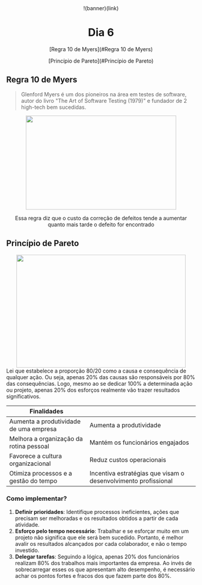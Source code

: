 <div align="center">
    !(banner)(link)
    <h1> Dia 6 </h1>
    <p>[Regra 10 de Myers](#Regra 10 de Myers)</p>
    <p>[Princípio de Pareto](#Princípio de Pareto)</p>
</div>

## Regra 10 de Myers
> Glenford Myers é um dos pioneiros na área em testes de software, autor do livro "The Art of Software Testing (1979)" e fundador de 2 high-tech bem sucedidas.
<div align="center">
    <img src="https://3.bp.blogspot.com/-xkwnhSuDK8g/TxbtntvA-MI/AAAAAAAAAEk/huoAc2Ycpbk/s1600/custo.JPG" width="400px" height="250px">
    <p>Essa regra diz que o custo da correção de defeitos tende a aumentar quanto mais tarde o defeito for encontrado
</div>


## Princípio de Pareto
<div align="center">
    <img src="https://www.pontotel.com.br/wp-content/uploads/2022/08/lei-de-pareto-o-que-e-a-lei-de-pareto-1024x664.png" width="450px" height="300px">
</div>
Lei que estabelece a proporção 80/20 como a causa e consequência de qualquer ação. Ou seja, apenas 20% das causas são responsáveis por 80% das consequências. Logo, mesmo ao se dedicar 100% a determinada ação ou projeto, apenas 20% dos esforços realmente vão trazer resultados significativos. 


| Finalidades                           |                                                                          | 
|---------------------------------------|--------------------------------------------------------------------------|
|Aumenta a produtividade de uma empresa|Aumenta a produtividade                                                   |
|Melhora a organização da rotina pessoal|Mantém os funcionários engajados                                          |
|Favorece a cultura organizacional      |Reduz custos operacionais                                                 |
|Otimiza processos e a gestão do tempo  |Incentiva estratégias que visam o desenvolvimento profissional            |

### Como implementar?
1. **Definir prioridades**: Identifique processos ineficientes, ações que precisam ser melhoradas e os resultados obtidos a partir de cada atividade. 
2. **Esforço pelo tempo necessário**: Trabalhar e se esforçar muito em um projeto não significa que ele será bem sucedido. Portanto, é melhor avalir os resultados alcançados por cada colaborador, e não o tempo investido.
3. **Delegar tarefas**: Seguindo a lógica, apenas 20% dos funcionários realizam 80% dos trabalhos mais importantes da empresa. Ao invés de sobrecarregar esses os que apresentam alto desempenho, é necessário achar os pontos fortes e fracos dos que fazem parte dos 80%. 
